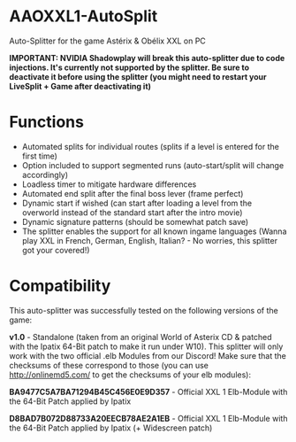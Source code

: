 # AAOXXL1-AutoSplit
Auto-Splitter for the game Astérix &amp; Obélix XXL on PC

**IMPORTANT: NVIDIA Shadowplay will break this auto-splitter due to code injections. It's currently not supported by the splitter. Be sure to deactivate it before using the splitter (you might need to restart your LiveSplit + Game after deactivating it)**

# Functions
 - Automated splits for individual routes (splits if a level is entered for the first time)
 - Option included to support segmented runs (auto-start/split will change accordingly)
 - Loadless timer to mitigate hardware differences
 - Automated end split after the final boss lever (frame perfect)
 - Dynamic start if wished (can start after loading a level from the overworld instead of the standard start after the intro movie)
 - Dynamic signature patterns (should be somewhat patch save)
 - The splitter enables the support for all known ingame languages (Wanna play XXL in French, German, English, Italian? - No worries, this splitter got your covered!)
 
 # Compatibility
 This auto-splitter was successfully tested on the following versions of the game:
 
 **v1.0** - Standalone (taken from an original World of Asterix CD & patched with the Ipatix 64-Bit patch to make it run under W10).
 This splitter will only work with the two official .elb Modules from our Discord! Make sure that the checksums of these correspond to those (you can use http://onlinemd5.com/ to get the checksums of your elb modules):
 
**BA9477C5A7BA71294B45C456E0E9D357** - Official XXL 1 Elb-Module with the 64-Bit Patch applied by Ipatix

**D8BAD7B072D88733A20EECB78AE2A1EB** - Official XXL 1 Elb-Module with the 64-Bit Patch applied by Ipatix (+ Widescreen patch)
